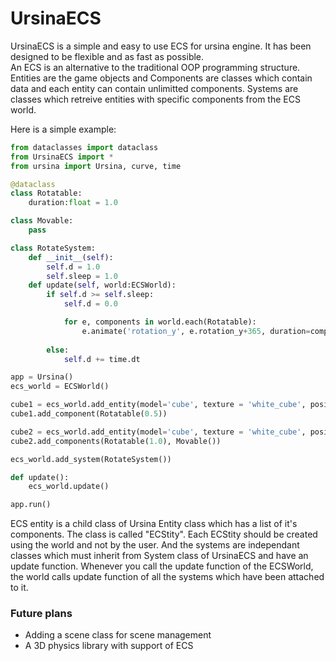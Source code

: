 # UrsinaECS
UrsinaECS is a simple and easy to use ECS for ursina engine. It has been designed to be flexible and as fast as possible.<br />
An ECS is an alternative to the traditional OOP programming structure. Entities are the game objects and Components are classes which contain data and each entity can contain unlimitted components. Systems are classes which retreive entities with specific components from the ECS world.<br />

Here is a simple example:
```python
from dataclasses import dataclass
from UrsinaECS import *
from ursina import Ursina, curve, time

@dataclass
class Rotatable:
    duration:float = 1.0

class Movable:
    pass

class RotateSystem:
    def __init__(self):
        self.d = 1.0
        self.sleep = 1.0
    def update(self, world:ECSWorld):
        if self.d >= self.sleep:
            self.d = 0.0

            for e, components in world.each(Rotatable):
                e.animate('rotation_y', e.rotation_y+365, duration=components[0].duration, curve=curve.in_out_expo)
        
        else:
            self.d += time.dt

app = Ursina()
ecs_world = ECSWorld()

cube1 = ecs_world.add_entity(model='cube', texture = 'white_cube', position=(-2, 0, 0))
cube1.add_component(Rotatable(0.5))

cube2 = ecs_world.add_entity(model='cube', texture = 'white_cube', position=(+2, 0, 0))
cube2.add_components(Rotatable(1.0), Movable())

ecs_world.add_system(RotateSystem())

def update():
    ecs_world.update()

app.run()
```
ECS entity is a child class of Ursina Entity class which has a list of it's components. The class is called "ECStity". Each ECStity should be created using the world and not by the user. And the systems are independant classes which must inherit from System class of UrsinaECS and have an update function. Whenever you call the update function of the ECSWorld, the world calls update function of all the systems which have been attached to it.<br />

<h3>Future plans</h3>
<ul>
  <li>Adding a scene class for scene management</li>
  <li>A 3D physics library with support of ECS</li>
</ul>
